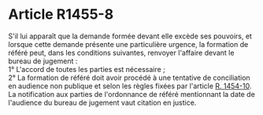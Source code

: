 # Article R1455-8

  
S'il lui apparaît que la demande formée devant elle excède ses pouvoirs, et lorsque cette demande présente une particulière urgence, la formation de référé peut, dans les conditions suivantes, renvoyer l'affaire devant le bureau de jugement :   
1° L'accord de toutes les parties est nécessaire ;   
2° La formation de référé doit avoir procédé à une tentative de conciliation en audience non publique et selon les règles fixées par l'article [R. 1454-10][1].   
La notification aux parties de l'ordonnance de référé mentionnant la date de l'audience du bureau de jugement vaut citation en justice.

 [1]: /affichCodeArticle.do?cidTexte=LEGITEXT000006072050&idArticle=LEGIARTI000018484899&dateTexte=&categorieLien=cid